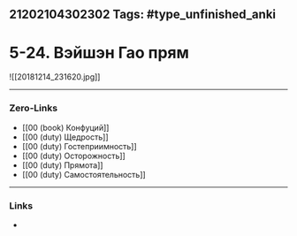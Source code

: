 21202104302302
Tags: #type_unfinished_anki 
---
# 5-24. Вэйшэн Гао прям

![[20181214_231620.jpg]]

---
### Zero-Links
- [[00 (book) Конфуций]]
- [[00 (duty) Щедрость]]
- [[00 (duty) Гостеприимность]]
- [[00 (duty) Осторожность]]
- [[00 (duty) Прямота]]
- [[00 (duty) Самостоятельность]]
---
### Links
-